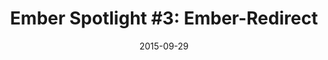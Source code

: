 ---
layout: post
url: http://jhawk.co/ember-spotlight-3
title: "Ember Spotlight #3: Ember-Redirect"
date: 2015-09-29
start_version: "1.10"
---